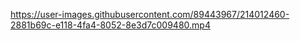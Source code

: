 


https://user-images.githubusercontent.com/89443967/214012460-2881b69c-e118-4fa4-8052-8e3d7c009480.mp4

